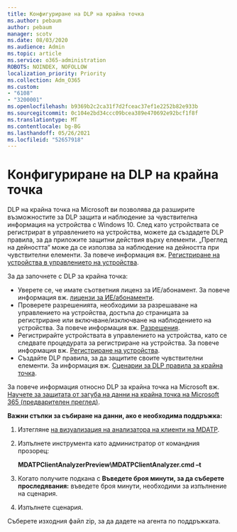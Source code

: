 ```yaml
---
title: Конфигуриране на DLP на крайна точка
ms.author: pebaum
author: pebaum
manager: scotv
ms.date: 08/03/2020
ms.audience: Admin
ms.topic: article
ms.service: o365-administration
ROBOTS: NOINDEX, NOFOLLOW
localization_priority: Priority
ms.collection: Adm_O365
ms.custom:
- "6108"
- "3200001"
ms.openlocfilehash: b9369b2c2ca31f7d2fceac37ef1e2252b82e933b
ms.sourcegitcommit: 0c104e2bd34ccc09bcea389e470692e92bcf1f8f
ms.translationtype: MT
ms.contentlocale: bg-BG
ms.lasthandoff: 05/26/2021
ms.locfileid: "52657918"
---
```

# <a name="configure-endpoint-dlp"></a>Конфигуриране на DLP на крайна точка

DLP на крайна точка на Microsoft ви позволява да разширите възможностите за DLP защита и наблюдение за чувствителна информация на устройства с Windows 10. След като устройствата се регистрират в управлението на устройства, можете да създадете DLP правила, за да приложите защитни действия върху елементи. „Преглед на дейността“ може да се използва за наблюдение на дейността при чувствителни елементи. За повече информация вж. [Регистриране на устройства в управлението на устройства](/microsoft-365/compliance/endpoint-dlp-getting-started#onboarding-devices-into-device-management).  

За да започнете с DLP за крайна точка:

- Уверете се, че имате съответния лиценз за ИЕ/абонамент. За повече информация вж. [лицензи за ИЕ/абонаменти](/microsoft-365/compliance/endpoint-dlp-getting-started#skusubscriptions-licensing).
- Проверете разрешенията, необходими за разрешаване на управлението на устройства, достъпа до страницата за регистриране или включване/изключване на наблюдението на устройства. За повече информация вж. [Разрешения](/microsoft-365/compliance/endpoint-dlp-getting-started#permissions).
- Регистрирайте устройствата в управлението на устройства, като се следвате процедурата за регистриране на устройства. За повече информация вж. [Регистриране на устройства](/microsoft-365/compliance/endpoint-dlp-getting-started#onboarding-devices). 
- Създайте DLP правила, за да защитите своите чувствителни елементи. За информация вж. [Сценарии за DLP правила за крайна точка](/microsoft-365/compliance/endpoint-dlp-using?view=o365-worldwide#endpoint-dlp-policy-scenarios).

За повече информация относно DLP за крайна точка на Microsoft вж. [Научете за защитата от загуба на данни на крайна точка на Microsoft 365 (предварителен преглед)](/microsoft-365/compliance/endpoint-dlp-learn-about).

**Важни стъпки за събиране на данни, ако е необходима поддръжка:**

1. Изтегляне [на визуализация на анализатора на клиенти на MDATP](https://aka.ms/betamdatpanalyzer).
1. Изпълнете инструмента като администратор от командния прозорец:

    **MDATPClientAnalyzerPreview\MDATPClientAnalyzer.cmd –t**

1. Когато получите подкана с **Въведете броя минути, за да съберете проследявания:** въведете броя минути, необходими за изпълнение на сценария.
1. Изпълнете сценария.

Съберете изходния файл zip, за да дадете на агента по поддръжката.
